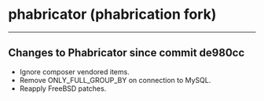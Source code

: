 # phabricator (phabrication fork)

---

## Changes to Phabricator since commit de980cc

 * Ignore composer vendored items.
 * Remove ONLY_FULL_GROUP_BY on connection to MySQL.
 * Reapply FreeBSD patches.
